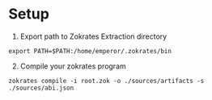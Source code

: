 # Setup

1. Export path to Zokrates Extraction directory

``export PATH=$PATH:/home/emperor/.zokrates/bin``

2. Compile your zokrates program

``zokrates compile -i root.zok -o ./sources/artifacts -s ./sources/abi.json``
